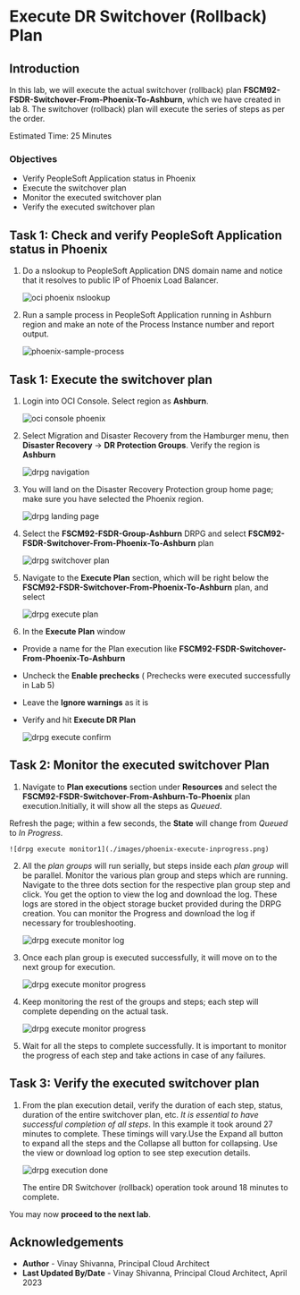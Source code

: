 # Execute DR Switchover (Rollback) Plan

## Introduction

In this lab, we will execute the actual switchover (rollback) plan  **FSCM92-FSDR-Switchover-From-Phoenix-To-Ashburn**, which we have created in lab 8. The switchover (rollback) plan will execute the series of steps as per the order.

Estimated Time: 25 Minutes

### Objectives

- Verify PeopleSoft Application status in Phoenix
- Execute the switchover plan
- Monitor the executed switchover plan
- Verify the executed switchover plan

## Task 1: Check and verify PeopleSoft Application status in Phoenix

1. Do a nslookup to PeopleSoft Application DNS domain name and notice that it resolves to public IP of Phoenix Load Balancer.

    ![oci phoenix nslookup](./images/phoenix-nslookup.png)

2. Run a sample process in PeopleSoft Application running in Ashburn region and make an note of the Process Instance number and report output.

    ![phoenix-sample-process](./images/phoenix-sample-process.png)

## Task 1: Execute the switchover plan

1. Login into OCI Console. Select region as **Ashburn**.
 
    ![oci console phoenix](./images/ashburn-region.png)

2. Select Migration and Disaster Recovery from the Hamburger menu, then **Disaster Recovery** -> **DR Protection Groups**. Verify the region is **Ashburn**

    ![drpg navigation](./images/ashburn-drpgpage.png)

3. You will land on the Disaster Recovery Protection group home page; make sure you have selected the Phoenix region.

    ![drpg landing page](./images/ashburn-drpg.png)

4. Select the **FSCM92-FSDR-Group-Ashburn** DRPG and select **FSCM92-FSDR-Switchover-From-Phoenix-To-Ashburn** plan

    ![drpg switchover plan](./images/phoenix-sw-plan.png)

5. Navigate to the **Execute Plan** section, which will be right below the **FSCM92-FSDR-Switchover-From-Phoenix-To-Ashburn** plan, and select

    ![drpg execute plan](./images/phoenix-execute-plan.png)

6. In the **Execute Plan** window

- Provide a name for the Plan execution like **FSCM92-FSDR-Switchover-From-Phoenix-To-Ashburn**
- Uncheck the **Enable prechecks**  (  Prechecks were executed successfully in Lab 5)
- Leave the **Ignore warnings** as it is
- Verify and hit **Execute DR Plan**

    ![drpg execute confirm](./images/phoenix-execute-run-1.png)

## Task 2: Monitor the executed switchover Plan

1. Navigate to **Plan executions** section under **Resources** and select the **FSCM92-FSDR-Switchover-From-Ashburn-To-Phoenix** plan execution.Initially, it will show all the steps as *Queued*.

  Refresh the page; within a few seconds, the **State** will change from *Queued* to *In Progress*.

    ![drpg execute monitor1](./images/phoenix-execute-inprogress.png)

2. All the *plan groups* will run serially, but steps inside each *plan group* will be parallel. Monitor the various plan group and steps which are running. Navigate to the three dots section for the respective plan group step and click. You get the option to view the log and download the log. These logs are stored in the object storage bucket provided during the DRPG creation. You can monitor the Progress and download the log if necessary for troubleshooting.

     ![drpg execute monitor log](./images/phoenix-execute-viewlog.png)

3. Once each plan group is executed successfully, it will move on to the next group for execution. 

     ![drpg execute monitor progress](./images/phoenix-execute-moving.png)

4. Keep monitoring the rest of the groups and steps; each step will complete depending on the actual task.

     ![drpg execute monitor progress](./images/phoenix-execute-moving2.png)

5. Wait for all the steps to complete successfully.  It is important to monitor the progress of each step and take actions in case of any failures. 

## Task 3: Verify the executed switchover plan

1. From the plan execution detail, verify the duration of each step, status, duration of the entire switchover plan, etc. *It is essential to have successful completion of all steps*. In this example it took around 27 minutes to complete. These timings will vary.Use the Expand all button to expand all the steps and the Collapse all button for collapsing. Use the view or download log option to see step execution details.

      ![drpg execution done](./images/phoenix-execute-done.png)

   The entire DR Switchover (rollback) operation took around 18 minutes to complete.

You may now **proceed to the next lab**.

## Acknowledgements

- **Author** -  Vinay Shivanna, Principal Cloud Architect
- **Last Updated By/Date** -  Vinay Shivanna, Principal Cloud Architect, April 2023

